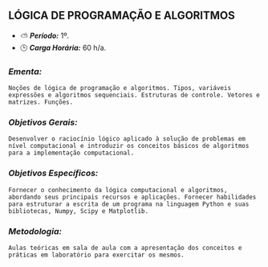 ## LÓGICA DE PROGRAMAÇÃO E ALGORITMOS

* :partly_sunny: ***Período:*** 1º.
* :clock3: ***Carga Horária:*** 60 h/a.
 
### *Ementa:*
    Noções de lógica de programação e algoritmos. Tipos, variáveis expressões e algoritmos sequenciais. Estruturas de controle. Vetores e matrizes. Funções.
 
### *Objetivos Gerais:*
    Desenvolver o raciocínio lógico aplicado à solução de problemas em nível computacional e introduzir os conceitos básicos de algoritmos para a implementação computacional.
 
### *Objetivos Específicos:*
    Fornecer o conhecimento da lógica computacional e algoritmos, abordando seus principais recursos e aplicações. Fornecer habilidades para estruturar a escrita de um programa na linguagem Python e suas bibliotecas, Numpy, Scipy e Matplotlib.
 
### *Metodologia:*
    Aulas teóricas em sala de aula com a apresentação dos conceitos e práticas em laboratório para exercitar os mesmos.